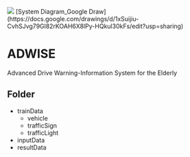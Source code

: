 
<img src="https://docs.google.com/drawings/d/1xSuijiu-CvhSJvg79Gl82rKOAH6X8lPy-HQkul30kFs/pub?w=480&amp;h=360">
[System Diagram_Google Draw](https://docs.google.com/drawings/d/1xSuijiu-CvhSJvg79Gl82rKOAH6X8lPy-HQkul30kFs/edit?usp=sharing)

# ADWISE
Advanced Drive Warning-Information System for the Elderly



## Folder 
- trainData 
	- vehicle
	- trafficSign
	- trafficLight
- inputData
- resultData


